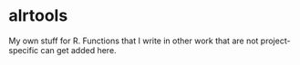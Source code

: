 # alrtools
My own stuff for R.  Functions that I write in other work that are not project-specific can get added here.
